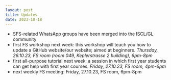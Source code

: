 ```yaml
---
layout: post
title: Updates
date: 2023-10-18
---
```

- SFS-related WhatsApp groups have been merged into the ISCL/GL community
- first FS workshop next week: this workshop will teach you how to update a GitHub website/our website; aimed at beginners. *Thursday, 26.10.23, FS room (room 049, Keplerstrasse 2 building), 6pm-8pm*
- first all-purpose tutorial next week: a session in which first year students can get help with first year courses. *Friday, 27.10.23, FS room, 4pm-6pm*
- next weekly FS meeting: Friday, 27.10.23, FS room, 6pm-8pm
